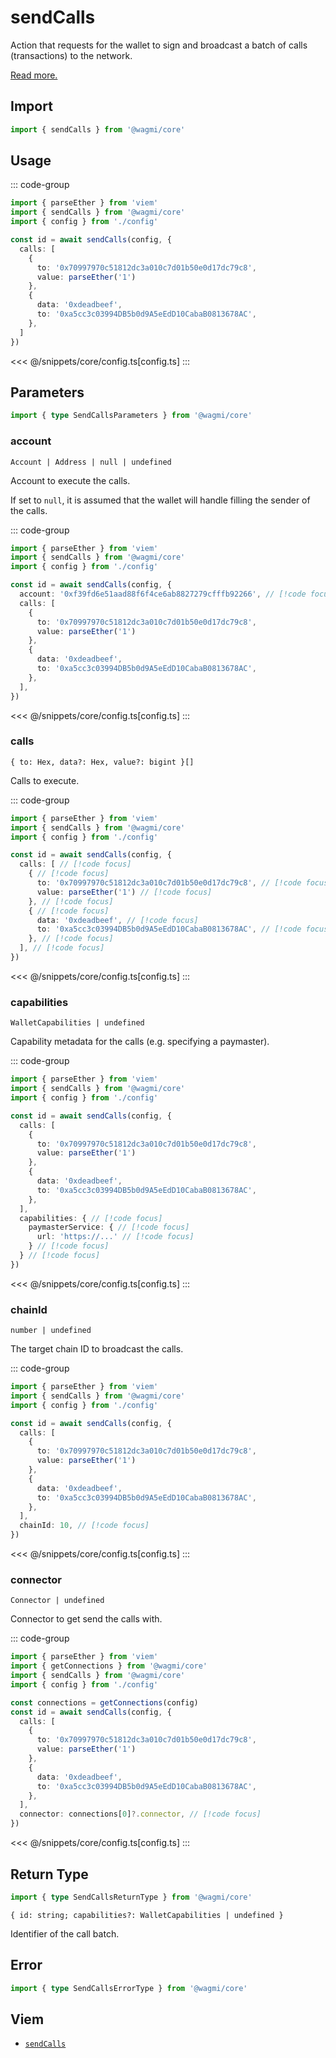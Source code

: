 <script setup>
const packageName = '@wagmi/core'
const actionName = 'sendCalls'
const typeName = 'SendCalls'
</script>

# sendCalls

Action that requests for the wallet to sign and broadcast a batch of calls (transactions) to the network. 

[Read more.](https://github.com/ethereum/EIPs/blob/815028dc634463e1716fc5ce44c019a6040f0bef/EIPS/eip-5792.md#wallet_sendcalls)

 

## Import

```ts
import { sendCalls } from '@wagmi/core'
```

## Usage

::: code-group
```ts [index.ts]
import { parseEther } from 'viem'
import { sendCalls } from '@wagmi/core'
import { config } from './config'

const id = await sendCalls(config, {
  calls: [
    {
      to: '0x70997970c51812dc3a010c7d01b50e0d17dc79c8',
      value: parseEther('1')
    },
    {
      data: '0xdeadbeef',
      to: '0xa5cc3c03994DB5b0d9A5eEdD10CabaB0813678AC',
    },
  ]
})
```
<<< @/snippets/core/config.ts[config.ts]
:::

## Parameters

```ts
import { type SendCallsParameters } from '@wagmi/core'
```

### account

`Account | Address | null | undefined`

Account to execute the calls. 

If set to `null`, it is assumed that the wallet will handle filling the sender of the calls.

::: code-group
```ts [index.ts]
import { parseEther } from 'viem'
import { sendCalls } from '@wagmi/core'
import { config } from './config'

const id = await sendCalls(config, {
  account: '0xf39fd6e51aad88f6f4ce6ab8827279cfffb92266', // [!code focus]
  calls: [
    {
      to: '0x70997970c51812dc3a010c7d01b50e0d17dc79c8',
      value: parseEther('1')
    },
    {
      data: '0xdeadbeef',
      to: '0xa5cc3c03994DB5b0d9A5eEdD10CabaB0813678AC',
    },
  ],
})
```
<<< @/snippets/core/config.ts[config.ts]
:::

### calls

`{ to: Hex, data?: Hex, value?: bigint }[]`

Calls to execute.

::: code-group
```ts [index.ts]
import { parseEther } from 'viem'
import { sendCalls } from '@wagmi/core'
import { config } from './config'

const id = await sendCalls(config, {
  calls: [ // [!code focus]
    { // [!code focus]
      to: '0x70997970c51812dc3a010c7d01b50e0d17dc79c8', // [!code focus]
      value: parseEther('1') // [!code focus]
    }, // [!code focus]
    { // [!code focus]
      data: '0xdeadbeef', // [!code focus]
      to: '0xa5cc3c03994DB5b0d9A5eEdD10CabaB0813678AC', // [!code focus]
    }, // [!code focus]
  ], // [!code focus]
})
```
<<< @/snippets/core/config.ts[config.ts]
:::

### capabilities

`WalletCapabilities | undefined`

Capability metadata for the calls (e.g. specifying a paymaster).

::: code-group
```ts [index.ts]
import { parseEther } from 'viem'
import { sendCalls } from '@wagmi/core'
import { config } from './config'

const id = await sendCalls(config, {
  calls: [
    {
      to: '0x70997970c51812dc3a010c7d01b50e0d17dc79c8',
      value: parseEther('1')
    },
    {
      data: '0xdeadbeef',
      to: '0xa5cc3c03994DB5b0d9A5eEdD10CabaB0813678AC',
    },
  ],
  capabilities: { // [!code focus]
    paymasterService: { // [!code focus]
      url: 'https://...' // [!code focus]
    } // [!code focus]
  } // [!code focus]
})
```
<<< @/snippets/core/config.ts[config.ts]
:::

### chainId

`number | undefined`

The target chain ID to broadcast the calls.

::: code-group
```ts [index.ts]
import { parseEther } from 'viem'
import { sendCalls } from '@wagmi/core'
import { config } from './config'

const id = await sendCalls(config, {
  calls: [
    {
      to: '0x70997970c51812dc3a010c7d01b50e0d17dc79c8',
      value: parseEther('1')
    },
    {
      data: '0xdeadbeef',
      to: '0xa5cc3c03994DB5b0d9A5eEdD10CabaB0813678AC',
    },
  ],
  chainId: 10, // [!code focus]
})
```
<<< @/snippets/core/config.ts[config.ts]
:::

### connector

`Connector | undefined`

Connector to get send the calls with.

::: code-group
```ts [index.ts]
import { parseEther } from 'viem'
import { getConnections } from '@wagmi/core'
import { sendCalls } from '@wagmi/core'
import { config } from './config'

const connections = getConnections(config)
const id = await sendCalls(config, {
  calls: [
    {
      to: '0x70997970c51812dc3a010c7d01b50e0d17dc79c8',
      value: parseEther('1')
    },
    {
      data: '0xdeadbeef',
      to: '0xa5cc3c03994DB5b0d9A5eEdD10CabaB0813678AC',
    },
  ],
  connector: connections[0]?.connector, // [!code focus]
})
```
<<< @/snippets/core/config.ts[config.ts]
:::

## Return Type

```ts
import { type SendCallsReturnType } from '@wagmi/core'
```

`{ id: string; capabilities?: WalletCapabilities | undefined }`

Identifier of the call batch.

## Error

```ts
import { type SendCallsErrorType } from '@wagmi/core'
```

<!--@include: @shared/query-imports.md-->

## Viem

- [`sendCalls`](https://viem.sh/docs/actions/wallet/sendCalls)
